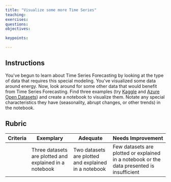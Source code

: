 ```yaml
---
title: "Visualize some more Time Series"
teaching: 
exercises:
questions:
objectives:

keypoints:

---
```

## Instructions

You've begun to learn about Time Series Forecasting by looking at the type of data that requires this special modeling. You've visualized some data around energy. Now, look around for some other data that would benefit from Time Series Forecasting. Find three examples (try [Kaggle](https://kaggle.com) and [Azure Open Datasets](https://azure.microsoft.com/en-us/services/open-datasets/catalog/?WT.mc_id=academic-77952-leestott)) and create a notebook to visualize them. Notate any special characteristics they have (seasonality, abrupt changes, or other trends) in the notebook.

## Rubric

| Criteria | Exemplary                                              | Adequate                                             | Needs Improvement                                                                         |
| -------- | ------------------------------------------------------ | ---------------------------------------------------- | ----------------------------------------------------------------------------------------- |
|          | Three datasets are plotted and explained in a notebook | Two datasets are plotted and explained in a notebook | Few datasets are plotted or explained in a notebook or the data presented is insufficient |
